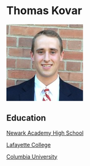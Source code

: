 # Thomas Kovar

![linkedin](linkedinphoto.jpeg)

## Education

[Newark Academy High School](https://www.newarka.edu/)

[Lafayette College](https://www.lafayette.edu/)

[Columbia University](https://www.columbia.edu)

